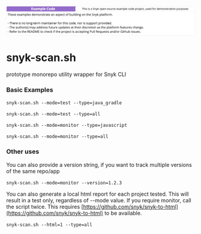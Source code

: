 ![snyk-oss-category](https://github.com/snyk-labs/oss-images/blob/main/oss-example.jpg)

# snyk-scan.sh
prototype monorepo utility wrapper for Snyk CLI
###  Basic Examples
```
snyk-scan.sh --mode=test --type=java_gradle
```
```
snyk-scan.sh --mode=test --type=all
```
```
snyk-scan.sh --mode=monitor --type=javascript
```
```
snyk-scan.sh --mode=monitor --type=all
```
### Other uses
You can also provide a version string, if you want to track multiple versions of the same repo/app
```
snyk-scan.sh --mode=monitor --version=1.2.3
```
You can also generate a local html report for each project tested. This will result in a test only, regardless of --mode value.  If you require monitor, call the script twice.
This requires [https://github.com/snyk/snyk-to-html](https://github.com/snyk/snyk-to-html) to be available.
```
snyk-scan.sh --html=1 --type=all
```

